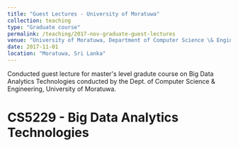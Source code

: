 ```yaml
---
title: "Guest Lectures - University of Moratuwa"
collection: teaching
type: "Graduate course"
permalink: /teaching/2017-nov-graduate-guest-lectures
venue: "University of Moratuwa, Department of Computer Science \& Engineering"
date: 2017-11-01
location: "Moratuwa, Sri Lanka"
---
```


Conducted guest lecture for master's level gradute course on Big Data Analytics Technologies conducted by the Dept. of Computer Science \& Engineering, University of Moratuwa. 

CS5229 - Big Data Analytics Technologies
======
